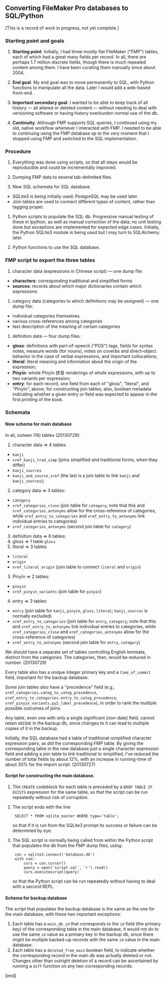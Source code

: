 ## Converting FileMaker Pro databases to SQL/Python

[This is a record of work in progress, not yet complete.]

### Starting point and goals

1. **Starting point**. Initially, I had three mostly flat FileMaker ("FMP") tables, each of which had a great many fields per record. In all, there are perhaps 1.7 million discrete fields, though there is much repeated content among them. I have been curating them manually since about 2004.

1. **End goal**. My end goal was to move permanently to SQL, with Python functions to manipulate all the data. Later I would add a web-based front-end. 

1. **Important secondary goal**. I wanted to be able to keep track of all history — all altered or deleted content — without needing to deal with versioning software or having history overburden normal use of the db.

1. **Continuity**. Although FMP supports SQL queries, I continued using my old, native workflow whenever I interacted with FMP. I needed to be able to continuing using the FMP database up to the very moment that I stopped using FMP and switched to the SQL implementation.

### Procedure

1. Everything was done using scripts, so that all steps would be reproducible and could be incrementally improved.

1. Dumping FMP data to several tab-delimited files.

1. New SQL schemata for SQL database. 
 * SQLite3 is being initially used; PostgreSQL may be used later.
 * Join tables are used to connect different types of content, rather than tagging proper.

1. Python scripts to populate the SQL db. Progressive manual testing of these in Ipython, as well as manual correction of the data; no unit testing done but exceptions are implemented for expected edge cases. Initially, the Python SQLite3 module is being used but I may turn to SQLAlchemy later. 

1. Python functions to use the SQL database.

###  FMP script to export the three tables
 1. character data (expressions in Chinese script) — one dump file:
  * **characters**: corresponding traditional and simplified forms
  * **sources**: records about which major dictionaries contain which expressions
 1. category data (categories to which definitions may be assigned) — one dump file:
  * individual categories themselves
  * various cross-references among categories
  * text description of the meaning of certain categories
 1. definition data — four dump files:
  * **gloss**: definitions with part-of-speech ("POS") tags, fields for syntax notes, measure words (for nouns), notes on coverbs and direct-object behavior in the case of verbal expressions, and important collocations;
  * **literal**: literal meaning and information about the origin of the expression;
  * **Pīnyīn**: whole Pīnyīn 拼音 renderings of whole expressions, with up to two variants per expression;
  * **entry**: for each record, one field from each of "gloss", "literal", and "Pīnyīn", above, for constructing join tables; also, boolean metadata indicating whether a given entry or field was expected to appear in the first printing of the book.

### Schemata

#### New schema for main database

In all, sixteen (16) tables (20130729):

1. character data => 4 tables: 
 * `kanji`
 * `xref_kanji_trad_simp` (joins simplified and traditional forms, when they differ)
 * `kanji_sources`
 * `kanji_and_source_xref` (the last is a join table to link `kanji` and `kanji_sources`);
2. category data => 3 tables: 
 * `category`
 * `xref_categories_close` (join table for `category`; note that this and `xref_categories_antonyms` allow for the cross-reference of categories, while `xref_entry_to_categories` and `xref_entry_to_antonyms` link individual entries to categories)
 * `xref_categories_antonyms` (second join table for `category`)
3. definition data => 6 tables:
 1. gloss => 1 table `gloss`
 2. literal => 3 tables 
  * `literal`
  * `origin`
  * `xref_literal_origin` (join table to connect `literal` and `origin`)
 3. Pīnyīn => 2 tables:
  * `pinyin`
  * `xref_pinyin_variants` (join table for `pinyin`)
4. entry => 3 tables:
  * `entry` (join table for `kanji`, `pinyin`, `gloss`, `literal`; `kanji_sources` is normally excluded)
  * `xref_entry_to_categories` (join table for `entry`, `category`; note that this and `xref_entry_to_antonyms` link individual entries to categories, while `xref_categories_close` and `xref_categories_antonyms` allow for the cross-reference of categories)
  * `xref_entry_to_antonyms` (second join table for `entry`, `category`)
  
We should have a separate set of tables controlling English lemmata, distinct from the categories. The categories, then, would be reduced in number. (20130729)

Every table also has a unique integer primary key and a `time_of_commit` field, important for the backup database.

Some join tables also have a "precedence" field (e.g., `xref_categories.categ_to_categ_precedence`, `xref_entry_to_categories.entry_to_categ_precedence`, `xref_pinyin_variants.py2_label_precedence`), in order to rank the multiple possible outcomes of joins.

Any table, even one with only a single significant (non-date) field, cannot retain `UNIQUE` in the backup db, since changes to it can lead to multiple copies of it in the backup.

Initially, the SQL database had a table of traditional-simplified character expression pairs, as did the corresponding FMP table. By giving the corresponding table in the new database just a single character expression field and adding a join table to link traditional to simplified, I've reduced the number of total fields by about 12%, with an increase in running-time of about 30% for the import script. (20130727)

#### Script for constructing the main database.

1. The `CREATE` codeblock for each table is preceded by a `DROP TABLE IF EXISTS` expression for the same table, so that the script can be run repeatedly without risk of corruption.
2. The script ends with the line 

        SELECT * FROM sqlite_master WHERE type='table';

   so that if it is run from the SQLite3 prompt its success or failure can be determined by eye.
3. The SQL script is normally being called from within the Python script that populates the db from the FMP dump files, using:

        con = sqlite3.connect('database.db')
        with con:
            curs = con.cursor()
            query = open('script.sql', 'r').read()
            curs.executescript(query)

   so that the Python script can be run repeatedly without having to deal with a second REPL.

#### Schema for backup database

The script that populates the backup database is the same as the one for the main database, with these two important exceptions:

1. Each table has a `main_db_id` that corresponds to the `id` field (the primary key) of the corresponding table in the main database; it would not do to use the same `id` value as a primary key in the backup db, since there might be multiple backed-up records with the same `id` value in the main database.
2. Each table has a `deleted_from_main` boolean field, to indicate whether the corresponding record in the main db was actually deleted or not. Changes other than outright deletion of a record can be ascertained by running a `diff` function on any two corresponding records.

[end]
